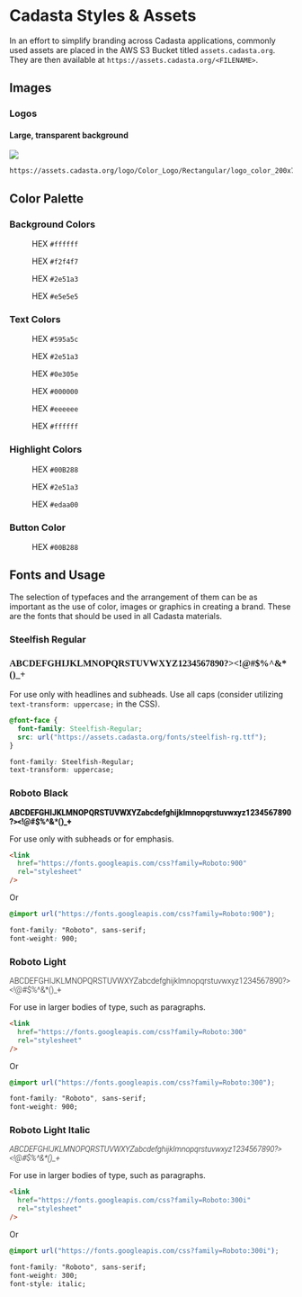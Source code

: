 # Cadasta Styles & Assets

In an effort to simplify branding across Cadasta applications, commonly used assets are placed in the AWS S3 Bucket titled `assets.cadasta.org`. They are then available at `https://assets.cadasta.org/<FILENAME>`.

## Images

### Logos

#### Large, transparent background

![](https://assets.cadasta.org/logo/Color_Logo/Rectangular/logo_color_200x71/logo_color_200x71.png)

```
https://assets.cadasta.org/logo/Color_Logo/Rectangular/logo_color_200x71/logo_color_200x71.png
```

## Color Palette

### Background Colors

<figure class="swatch-wrap">
  <div class="color-box" style="background: rgb(255, 255, 255)"></div>
  <figcaption>
    HEX <code>#ffffff</code>
  </figcaption>
</figure>
<figure class="swatch-wrap">
  <div class="color-box" style="background: rgb(242, 244, 247)"></div>
  <figcaption>
    HEX <code>#f2f4f7</code>
  </figcaption>
</figure>
<figure class="swatch-wrap">
  <div class="color-box" style="background: rgb(46, 81, 163)"></div>
  <figcaption>
    HEX <code>#2e51a3</code>
  </figcaption>
</figure>
<figure class="swatch-wrap">
  <div class="color-box" style="background: rgb(229, 229, 229)"></div>
  <figcaption>
    HEX <code>#e5e5e5</code>
  </figcaption>
</figure>

### Text Colors

<figure class="swatch-wrap">
  <div class="color-box" style="background: rgb(89, 90, 92)"></div>
  <figcaption>
    HEX <code>#595a5c</code>
  </figcaption>
</figure>
<figure class="swatch-wrap">
  <div class="color-box" style="background: rgb(46, 81, 163)"></div>
  <figcaption>
    HEX <code>#2e51a3</code>
  </figcaption>
</figure>
<figure class="swatch-wrap">
  <div class="color-box" style="background: #0e305e none repeat scroll 0% "></div>
  <figcaption>
    HEX <code>#0e305e</code>
  </figcaption>
</figure>
<figure class="swatch-wrap">
  <div class="color-box" style="background: rgb(0, 0, 0)"></div>
  <figcaption>
    HEX <code>#000000</code>
  </figcaption>
</figure>
<figure class="swatch-wrap">
  <div class="color-box" style="background: rgb(238, 238, 238)"></div>
  <figcaption>
    HEX <code>#eeeeee</code>
  </figcaption>
</figure>
<figure class="swatch-wrap">
  <div class="color-box" style="background: rgb(255, 255, 255)"></div>
  <figcaption>
    HEX <code>#ffffff</code>
  </figcaption>
</figure>

### Highlight Colors

<figure class="swatch-wrap">
  <div class="color-box" style="background: rgb(0, 178, 136)"></div>
  <figcaption>
    HEX <code>#00B288</code>
  </figcaption>
</figure>
<figure class="swatch-wrap">
  <div class="color-box" style="background: rgb(46, 81, 163)"></div>
  <figcaption>
    HEX <code>#2e51a3</code>
  </figcaption>
</figure>
<figure class="swatch-wrap">
  <div class="color-box" style="background: rgb(237, 170, 0)"></div>
  <figcaption>
    HEX <code>#edaa00</code>
  </figcaption>
</figure>

### Button Color

<figure class="swatch-wrap">
  <div class="color-box" style="background: rgb(0, 178, 136)"></div>
  <figcaption>
  HEX <code>#00B288</code>
  </figcaption>
</figure>

## Fonts and Usage

The selection of typefaces and the arrangement of them can be as important as the use of color, images or graphics in creating a brand. These are the fonts that should be used in all Cadasta materials.

### Steelfish Regular

<h3><span style="font-family: Steelfish-Regular;">
ABCDEFGHIJKLMNOPQRSTUVWXYZ1234567890?&gt;&lt;!@#$%^&amp;*()_+
</span></h3>

For use only with headlines and subheads.
Use all caps (consider utilizing `text-transform: uppercase;` in the CSS).

```css
@font-face {
  font-family: Steelfish-Regular;
  src: url("https://assets.cadasta.org/fonts/steelfish-rg.ttf");
}

font-family: Steelfish-Regular;
text-transform: uppercase;
```

### Roboto Black

<span style="font-family: Roboto; font-weight: 900;">
ABCDEFGHIJKLMNOPQRSTUVWXYZabcdefghijklmnopqrstuvwxyz1234567890?&gt;&lt;!@#$%^&amp;*()_+
</span>

For use only with subheads or for emphasis.

```html
<link
  href="https://fonts.googleapis.com/css?family=Roboto:900"
  rel="stylesheet"
/>
```

Or

```css
@import url("https://fonts.googleapis.com/css?family=Roboto:900");
```

```css
font-family: "Roboto", sans-serif;
font-weight: 900;
```

### Roboto Light

<span style="font-family: Roboto; font-weight: 300;">
ABCDEFGHIJKLMNOPQRSTUVWXYZabcdefghijklmnopqrstuvwxyz1234567890?&gt;&lt;!@#$%^&amp;*()_+
</span>

For use in larger bodies of type, such as paragraphs.

```html
<link
  href="https://fonts.googleapis.com/css?family=Roboto:300"
  rel="stylesheet"
/>
```

Or

```css
@import url("https://fonts.googleapis.com/css?family=Roboto:300");
```

```css
font-family: "Roboto", sans-serif;
font-weight: 900;
```

### Roboto Light Italic

<span style="font-family: Roboto; font-weight: 300; font-style: italic;">
ABCDEFGHIJKLMNOPQRSTUVWXYZabcdefghijklmnopqrstuvwxyz1234567890?&gt;&lt;!@#$%^&amp;*()_+
</span>

For use in larger bodies of type, such as paragraphs.

```html
<link
  href="https://fonts.googleapis.com/css?family=Roboto:300i"
  rel="stylesheet"
/>
```

Or

```css
@import url("https://fonts.googleapis.com/css?family=Roboto:300i");
```

```css
font-family: "Roboto", sans-serif;
font-weight: 300;
font-style: italic;
```
